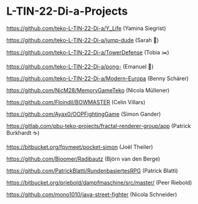 # L-TIN-22-Di-a-Projects

https://github.com/teko-L-TIN-22-Di-a/Y_Life (Yamina Siegrist)

https://github.com/teko-L-TIN-22-Di-a/jump-dude (Sarah 	&#129326;)

https://github.com/teko-L-TIN-22-Di-a/TowerDefense (Tobia ✂️)

https://github.com/teko-L-TIN-22-Di-a/pong- (Emanuel &#129348;)

https://github.com/teko-L-TIN-22-Di-a/Modern-Europa (Benny Schärer)

https://github.com/NicM28/MemoryGameTeko (Nicola Müllener)

https://github.com/Floindil/BOWMASTER (Celin Villars)

https://github.com/Ayax0/OOPFightingGame (Simon Gander)

https://gitlab.com/pbu-teko-projects/fractal-renderer-group/app (Patrick Burkhardt ☕)

https://bitbucket.org/fpvmeet/pocket-simon (Joël Theiler)

https://github.com/Bjoomer/Radibautz (Björn van den Berge)

https://github.com/PatrickBlatti/RundenbasiertesRPG (Patrick Blatti)

https://bitbucket.org/priebold/dampfmaschine/src/master/ (Peer Riebold)

https://github.com/mono1010/java-street-fighter (Nicola Schneider)
